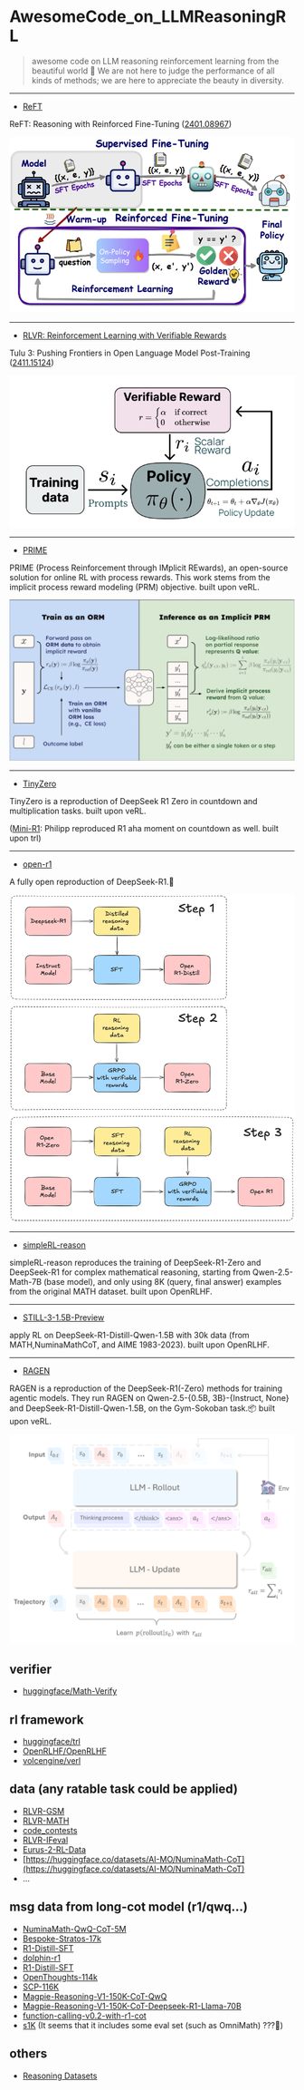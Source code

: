 # AwesomeCode_on_LLMReasoningRL
> awesome code on LLM reasoning reinforcement learning from the beautiful world 🤯 We are not here to judge the performance of all kinds of methods; we are here to appreciate the beauty in diversity.


---
- [ReFT](https://github.com/lqtrung1998/mwp_ReFT)

ReFT: Reasoning with Reinforced Fine-Tuning ([2401.08967](https://arxiv.org/abs/2401.08967))

![ReFT-img](imgs/REFT.png)


---
- [RLVR: Reinforcement Learning with Verifiable Rewards](https://github.com/allenai/open-instruct/blob/main/open_instruct/ppo_vllm_thread_ray_gtrl.py)

Tulu 3: Pushing Frontiers in Open Language Model Post-Training ([2411.15124](https://arxiv.org/abs/2411.15124))

![RLVR-img](imgs/RLVR.png)


---
- [PRIME](https://github.com/PRIME-RL/PRIME)

PRIME (Process Reinforcement through IMplicit REwards), an open-source solution for online RL with process rewards. This work stems from the implicit process reward modeling (PRM) objective.
built upon veRL.

![RLVR-img](imgs/PRIME.png)


---
- [TinyZero](https://github.com/Jiayi-Pan/TinyZero)

TinyZero is a reproduction of DeepSeek R1 Zero in countdown and multiplication tasks.
built upon veRL.

([Mini-R1](https://www.philschmid.de/mini-deepseek-r1#4-distributed-training-example-for-grpo-using-deepspeed-and-vllm): Philipp reproduced R1 aha moment on countdown as well. built upon trl)

---
- [open-r1](https://github.com/huggingface/open-r1)

A fully open reproduction of DeepSeek-R1.🤗

![open-r1](imgs/open-r1.png)


---
- [simpleRL-reason](https://github.com/hkust-nlp/simpleRL-reason)

simpleRL-reason reproduces the training of DeepSeek-R1-Zero and DeepSeek-R1 for complex mathematical reasoning, starting from Qwen-2.5-Math-7B (base model), and only using 8K (query, final answer) examples from the original MATH dataset.
built upon OpenRLHF.

---
- [STILL-3-1.5B-Preview](https://github.com/RUCAIBox/Slow_Thinking_with_LLMs/tree/main/OpenRLHF-STILL)

apply RL on DeepSeek-R1-Distill-Qwen-1.5B with 30k data (from MATH,NuminaMathCoT, and AIME 1983-2023).
built upon OpenRLHF.

---
- [RAGEN](https://github.com/ZihanWang314/ragen)

RAGEN is a reproduction of the DeepSeek-R1(-Zero) methods for training agentic models. They run RAGEN on Qwen-2.5-{0.5B, 3B}-{Instruct, None} and DeepSeek-R1-Distill-Qwen-1.5B, on the Gym-Sokoban task.📦
built upon veRL.

![RAGEN](imgs/RAGEN.png)


## verifier
- [huggingface/Math-Verify](https://github.com/huggingface/Math-Verify)


## rl framework
- [huggingface/trl](https://github.com/huggingface/trl)
- [OpenRLHF/OpenRLHF](https://github.com/OpenRLHF/OpenRLHF)
- [volcengine/verl](https://github.com/volcengine/verl)


## data (any ratable task could be applied)
- [RLVR-GSM](https://huggingface.co/datasets/allenai/RLVR-GSM)
- [RLVR-MATH](https://huggingface.co/datasets/allenai/RLVR-MATH)
- [code_contests](https://huggingface.co/datasets/deepmind/code_contests)
- [RLVR-IFeval](https://huggingface.co/datasets/allenai/RLVR-IFeval)
- [Eurus-2-RL-Data](https://huggingface.co/datasets/PRIME-RL/Eurus-2-RL-Data)
- [https://huggingface.co/datasets/AI-MO/NuminaMath-CoT](https://huggingface.co/datasets/AI-MO/NuminaMath-CoT)
- ...


## msg data from long-cot model (r1/qwq...)
- [NuminaMath-QwQ-CoT-5M](https://huggingface.co/datasets/PrimeIntellect/NuminaMath-QwQ-CoT-5M)
- [Bespoke-Stratos-17k](https://huggingface.co/datasets/bespokelabs/Bespoke-Stratos-17k)
- [R1-Distill-SFT](https://huggingface.co/datasets/ServiceNow-AI/R1-Distill-SFT)
- [dolphin-r1](https://huggingface.co/datasets/cognitivecomputations/dolphin-r1)
- [R1-Distill-SFT](https://huggingface.co/datasets/ServiceNow-AI/R1-Distill-SFT)
- [OpenThoughts-114k](https://huggingface.co/datasets/open-thoughts/OpenThoughts-114k)
- [SCP-116K](https://huggingface.co/datasets/EricLu/SCP-116K)
- [Magpie-Reasoning-V1-150K-CoT-QwQ](https://huggingface.co/datasets/Magpie-Align/Magpie-Reasoning-V1-150K-CoT-QwQ)
- [Magpie-Reasoning-V1-150K-CoT-Deepseek-R1-Llama-70B](https://huggingface.co/datasets/Magpie-Align/Magpie-Reasoning-V1-150K-CoT-Deepseek-R1-Llama-70B)
- [function-calling-v0.2-with-r1-cot](https://huggingface.co/datasets/AymanTarig/function-calling-v0.2-with-r1-cot)
- [s1K](https://huggingface.co/datasets/simplescaling/s1K)   (It seems that it includes some eval set (such as OmniMath) ???🤯)


## others
- [Reasoning Datasets](https://huggingface.co/collections/philschmid/reasoning-datasets-679f57ff20e5b46b4ef4d3dd)

